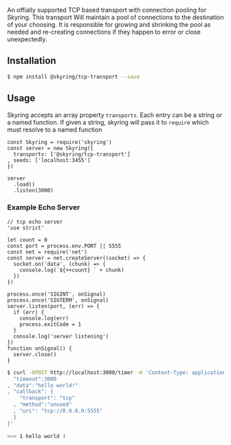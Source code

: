 An offially supported TCP based transport with connection pooling for Skyring. This transport
Will maintain a pool of connections to the destination of your choosing. It is responsible for growing
and shrinking the pool as needed and re-creating connections if they happen to error or close unexpectedly.

## Installation

```bash
$ npm install @skyring/tcp-transport --save
```

## Usage

Skyring accepts an array property `transports`. Each entry can be a string or a named function.
If given a string, skyring will pass it to `require` which must resolve to a named function

```
const Skyring = require('skyring')
const server = new Skyring({
  transports: ['@skyring/tcp-transport']
, seeds: ['localhost:3455']
})

server
  .load()
  .listen(3000)
```


### Example Echo Server

```
// tcp echo server
'use strict'

let count = 0
const port = process.env.PORT || 5555
const net = require('net')
const server = net.createServer((socket) => {
  socket.on('data', (chunk) => {
    console.log(`${++count} ` + chunk)
  })
})

process.once('SIGINT', onSignal)
process.once('SIGTERM', onSignal)
server.listen(port, (err) => {
  if (err) {
    console.log(err)
    process.exitCode = 1
  }
  console.log('server listening')
})
function onSignal() {
  server.close()
}
```

```bash
$ curl -XPOST http://localhost:3000/timer -H 'Content-Type: application/json' -d '{
  "timeout":3000
, "data":"hello world!"
, "callback": {
    "transport": "tcp"
  , "method":"unused"
  , "uri": "tcp://0.0.0.0:5555"
  }
}'
```

```bash
>>> 1 hello world !
```
